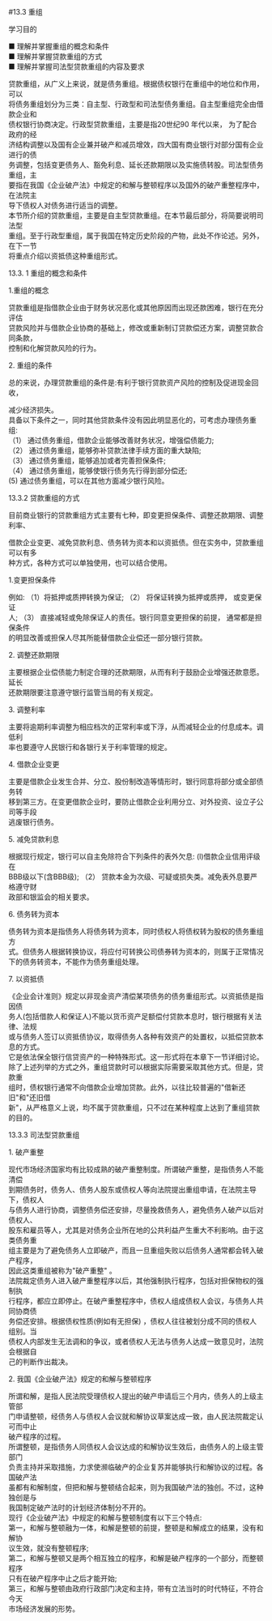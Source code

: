 #13.3 重组
<p> 学习目的 </p>
    <p> ■ 理解并掌握重组的概念和条件 <br />
      ■ 理解并掌握贷款重组的方式 <br />
      ■ 理解并掌握司法型贷款重组的内容及要求 </p>
    <p> 贷款重组，从广义上来说，就是债务重组。根据债权银行在重组中的地位和作用，可以 <br />
      将债务重组划分为三类：自主型、行政型和司法型债务重组。自主型重组完全由借款企业和 <br />
      债权银行协商决定。行政型贷款重组，主要是指20世纪90 年代以来， 为了配合政府的经 <br />
      济结构调整以及国有企业兼并破产和减员增效，四大国有商业银行对部分国有企业进行的债 <br />
      务调整，包括变更债务人、豁免利息、延长还款期限以及实施债转股。司法型债务重组，主 <br />
      要指在我国《企业破产法》中规定的和解与整顿程序以及国外的破产重整程序中，在法院主 <br />
      导下债权人对债务进行适当的调整。 <br />
      本节所介绍的贷款重组，主要是自主型贷款重组。在本节最后部分，将简要说明司法型 <br />
      重组。至于行政型重组，属于我国在特定历史阶段的产物，此处不作论述。另外，在下一节 <br />
      将重点介绍以资抵债这种重组形式。 <br />
    </p>
    <p>13.3. 1 重组的概念和条件</p>
    <p> 1.重组的概念</p>
    <p>贷款重组是指借款企业由于财务状况恶化或其他原因而出现还款困难，银行在充分评估 <br />
      贷款风险并与借款企业协商的基础上，修改或重新制订贷款偿还方案，调整贷款合同条款， <br />
    控制和化解贷款风险的行为。</p>
    <p>2. 重组的条件</p>
    <p>总的来说，办理贷款重组的条件是:有利于银行贷款资产风险的控制及促进现金回收，</p>
    <p>减少经济损失。 <br />
具备以下条件之一，同时其他贷款条件没有因此明显恶化的，可考虑办理债务重组: <br />
（1） 通过债务重组，借款企业能够改善财务状况，增强偿债能力; <br />
（2） 通过债务重组，能够弥补贷款法律手续方面的重大缺陷; <br />
（3） 通过债务重组，能够追加或者完善担保条件; <br />
（4） 通过债务重组，能够使银行债务先行得到部分偿还; <br />
(5) 通过债务重组，可以在其他方面减少银行风险。</p>
    <p>13.3.2 贷款重组的方式</p>
    <p>目前商业银行的贷款重组方式主要有七种，即变更担保条件、调整还款期限、调整利率、 </p>
    <p>借款企业变更、减免贷款利息、债务转为资本和以资抵债。但在实务中，贷款重组可以有多 <br />
      种方式，各种方式可以单独使用，也可以结合使用。</p>
    <p> 1.变更担保条件</p>
    <p>例如: （1）将抵押或质押转换为保证; （2） 将保证转换为抵押或质押， 或变更保证 <br />
      人; （3） 直接减轻或免除保证人的责任。银行同意变更担保的前提， 通常都是担保条件 <br />
    的明显改善或担保人尽其所能替借款企业偿还一部分银行贷款。</p>
    <p>2. 调整还款期限</p>
    <p>主要根据企业偿债能力制定合理的还款期限，从而有利于鼓励企业增强还款意愿。延长 <br />
    还款期限要注意遵守银行监管当局的有关规定。</p>
    <p> 3. 调整利率</p>
    <p>主要将逾期利率调整为相应档次的正常利率或下浮，从而减轻企业的付息成本。调低利 <br />
    率也要遵守人民银行和各银行关于利率管理的规定。</p>
    <p> 4. 借款企业变更 </p>
    <p>主要是借款企业发生合并、分立、股份制改造等情形时，银行同意将部分或全部债务转 <br />
      移到第三方。在变更借款企业时，要防止借款企业利用分立、对外投资、设立子公司等手段 <br />
    逃废银行债务。 </p>
    <p>5. 减免贷款利息</p>
    <p>根据现行规定，银行可以自主免除符合下列条件的表外欠息: (l)借款企业信用评级在 <br />
      BBB级以下(含BBB级); （2） 贷款本金为次级、可疑或损失类。减免表外息要严格遵守财 <br />
    政部和银监会的相关要求。</p>
    <p>6. 债务转为资本</p>
    <p>债务转为资本是指债务人将债务转为资本，同时债权人将债权转为股权的债务重组方 <br />
    式。但债务人根据转换协议，将应付可转换公司债券转为资本的，则属于正常情况下的债务转资本，不能作为债务重组处理。</p>
    <p>7. 以资抵债</p>
    <p>《企业会计准则》规定以非现金资产清偿某项债务的债务重组形式。以资抵债是指因债 <br />
      务人(包括借款人和保证人)不能以货币资产足额偿付贷款本息时，银行根据有关法律、法规 <br />
      或与债务人签订以资抵债协议，取得债务人各种有效资产的处置权，以抵偿贷款本息的方式。 <br />
      它是依法保全银行信贷资产的一种特殊形式。这一形式将在本章下一节详细讨论。 <br />
除了上述列举的方式之外，重组贷款时可以根据实际需要采取其他方式。但是，贷款重 <br />
组时，债权银行通常不向借款企业增加贷款。此外，以往比较普遍的&quot;借新还旧&quot;和&quot;还旧借 <br />
新&quot;，从严格意义上说，均不属于贷款重组，只不过在某种程度上达到了重组贷款的目的。</p>
    <p>13.3.3 司法型贷款重组</p>
    <p>1. 破产重整</p>
    <p>现代市场经济国家均有比较成熟的破产重整制度。所谓破产重整，是指债务人不能清偿 <br />
      到期债务时，债务人、债务人股东或债权人等向法院提出重组申请，在法院主导下，债权人 <br />
      与债务人进行协商，调整债务偿还安排，尽量挽救债务人，避免债务人破产以后对债权人、 <br />
      股东和雇员等人，尤其是对债务企业所在地的公共利益产生重大不利影响。由于这类债务重 <br />
      组主要是为了避免债务人立即破产，而且一旦重组失败以后债务人通常都会转入破产程序， <br />
      因此这类重组被称为&quot;破产重整&quot; 。 <br />
法院裁定债务人进入破产重整程序以后，其他强制执行程序，包括对担保物权的强制执 <br />
行程序，都应立即停止。在破产重整程序中，债权人组成债权人会议，与债务人共同协商债 <br />
务偿还安排。根据债权性质(例如有无担保) ，债权人往往被划分成不同的债权人组别。当 <br />
债权人内部发生无法调和的争议，或者债权人无法与债务人达成一致意见时，法院会根据自 <br />
己的判断作出裁决。 </p>
    <p>2. 我国《企业破产法》规定的和解与整顿程序 </p>
    <p>所谓和解，是指人民法院受理债权人提出的破产申请后三个月内，债务人的上级主管部 <br />
      门申请整顿，经债务人与债权人会议就和解协议草案达成一致，由人民法院裁定认可而中止 <br />
      破产程序的过程。 <br />
所谓整顿，是指债务人同债权人会议达成的和解协议生效后，由债务人的上级主管部门 <br />
负责主持并采取措施，力求使濒临破产的企业复苏并能够执行和解协议的过程。各国破产法 <br />
虽都有和解制度，但把和解与整顿结合起来，则为我国破产法的独创。不过，这种独创是与 <br />
我国制定破产法时的计划经济体制分不开的。 <br />
现行《企业破产法》中规定的和解与整顿制度有以下三个特点: <br />
第一，和解与整顿融为一体，和解是整顿的前提，整顿是和解成立的结果，没有和解协 <br />
议生效，就没有整顿程序; <br />
第二，和解与整顿又是两个相互独立的程序，和解是破产程序的一个部分，而整顿程序 <br />
只有在破产程序中止之后才能开始; <br />
第三，和解与整顿由政府行政部门决定和主持，带有立法当时的时代特征，不符合今天 <br />
市场经济发展的形势。 <br />
    </p>